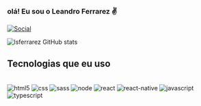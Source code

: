 
### olá! Eu sou o Leandro Ferrarez ✌️

[![Social](https://img.shields.io/badge/LinkedIn-0077B5?style=for-the-badge&logo=linkedin&logoColor=white)](https://www.linkedin.com/in/leandro-ferrarez-bb6430252)

![lsferrarez GitHub stats](https://github-readme-stats.vercel.app/api?username=lsferrarez&show_icons=true&theme=merko)

## Tecnologias que eu uso

<div style="display: inline_block"><br/>
<img align="center" alt="html5" src="https://img.shields.io/badge/HTML5-E34F26?style=for-the-badge&logo=html5&logoColor=white">
<Img align="center" alt="css" src="https://img.shields.io/badge/CSS3-1572B6?style=for-the-badge&logo=css3&logoColor=white">
<Img align="center" alt="sass" src="https://img.shields.io/badge/Sass-CC6699?style=for-the-badge&logo=sass&logoColor=white">
<Img align="center" alt="node" src="https://img.shields.io/badge/Node.js-43853D?style=for-the-badge&logo=node.js&logoColor=white">
<Img align="center" alt="react" src="https://img.shields.io/badge/React-20232A?style=for-the-badge&logo=react&logoColor=61DAFB">
<Img align="center" alt="react-native" src="https://img.shields.io/badge/React_Native-20232A?style=for-the-badge&logo=react&logoColor=61DAFB">
<Img align="center" alt="javascript" src="https://img.shields.io/badge/JavaScript-F7DF1E?style=for-the-badge&logo=javascript&logoColor=black">
<Img align="center" alt="typescript" src="https://img.shields.io/badge/TypeScript-007ACC?style=for-the-badge&logo=typescript&logoColor=white">
</div>

